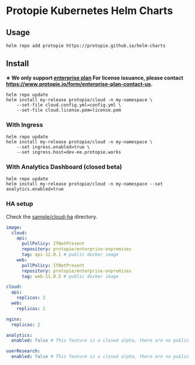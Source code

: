 # Protopie Kubernetes Helm Charts

## Usage

```console
helm repo add protopie https://protopie.github.io/helm-charts
```

## Install

**※ We only support [enterprise plan](https://www.protopie.io/plans/enterprise) For license issuance, please contact https://www.protopie.io/form/enterprise-plan-contact-us.**

```console
helm repo update
helm install my-release protopie/cloud -n my-namespace \
    --set-file cloud.config.yml=config.yml \
    --set-file cloud.license.pem=license.pem
```

### With Ingress

```console
helm repo update
helm install my-release protopie/cloud -n my-namespace \
    --set ingress.enabled=true \
    --set ingress.host=dev-ee.protopie.works
```

### With Analytics Dashboard (closed beta)

```console
helm repo update
helm install my-release protopie/cloud -n my-namespace --set analytics.enabled=true
```

### HA setup

Check the [sample/cloud-ha](sample/cloud-ha) directory.

```yaml
image:
  cloud:
    api:
      pullPolicy: IfNotPresent
      repository: protopie/enterprise-onpremises
      tag: api-12.0.1 # public docker image
    web:
      pullPolicy: IfNotPresent
      repository: protopie/enterprise-onpremises
      tag: web-11.0.5 # public docker image

cloud:
  api:
    replicas: 2
  web:
    replicas: 2

nginx:
  replicas: 2

analytics:
  enabled: false # This feature is a closed alpha, there are no public images

userResearch:
  enabled: false # This feature is a closed alpha, there are no public images
```
